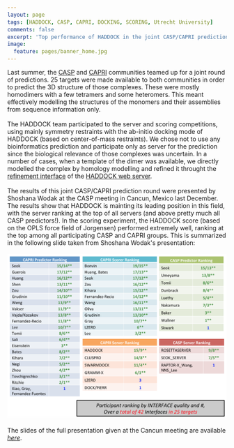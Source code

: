 ```yaml
---
layout: page
tags: [HADDOCK, CASP, CAPRI, DOCKING, SCORING, Utrecht University]
comments: false
excerpt: 'Top performance of HADDOCK in the joint CASP/CAPRI prediction round!'
image:
  feature: pages/banner_home.jpg
---
```

Last summer, the [CASP](http://predictioncenter.org) and [CAPRI](http://www.ebi.ac.uk/msd-srv/capri/) communities teamed up for a joint round of predictions. 
25 targets were made available to both communities in order to predict the 3D structure of those complexes.
These were mostly homodimers with a few tetramers and some heteromers. This meant effectively modelling the structures of the monomers and their assemblies from sequence information only.
<BR>
<BR>
The HADDOCK team participated to the server and scoring competitions, using mainly symmetry restraints with the ab-initio docking mode of HADDOCK (based on center-of-mass restraints). We chose not to use any bioinformatics prediction and participate only as server for the prediction since the biological relevance of those complexes was uncertain. In a number of cases, when a template of the dimer was available, we directly modelled the complex by homology modelling and refined it throught the [refinement interface](http://haddock.science.uu.nl/services/HADDOCK/haddockserver-refinement.html) of the [HADDOCK web server](http://haddock.science.uu.nl/services/HADDOCK).
<BR>
<BR>
The results of this joint CASP/CAPRI prediction round were presented by Shoshana Wodak at the CASP meeting in Cancun, Mexico last December.
The results show that HADDOCK is mainting its leading position in this field, with the server ranking at the top of all servers (and above pretty much all CASP predictors!).
In the scoring experiment, the HADDOCK score (based on the OPLS force field of Jorgensen) performed extremely well, ranking at the top among all participating CASP and CAPRI groups. This is summarized in the following slide taken from Shoshana Wodak's presentation:
<BR>
<BR>
   <img src="/images/posts/CASP-CAPRI.png">
<BR>
<BR>
The slides of the full presentation given at the Cancun meeting are available *[here](http://www.ebi.ac.uk/msd-srv/capri/round30/CAPRI_R30_v20141224.SW.pdf)*.


